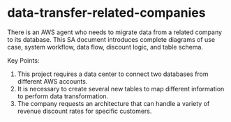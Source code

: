 # data-transfer-related-companies

There is an AWS agent who needs to migrate data from a related company to its database. 
This SA document introduces complete diagrams of use case, system workflow, data flow, discount logic, and table schema.

Key Points:
1. This project requires a data center to connect two databases from different AWS accounts. 
2. It is necessary to create several new tables to map different information to perform data transformation. 
3. The company requests an architecture that can handle a variety of revenue discount rates for specific customers.


